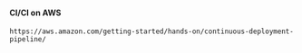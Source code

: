 #### CI/CI on AWS

```
https://aws.amazon.com/getting-started/hands-on/continuous-deployment-pipeline/
```

